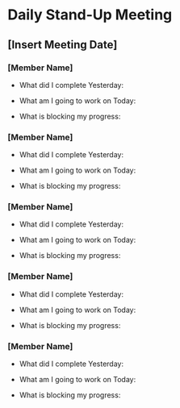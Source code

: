 # Daily Stand-Up Meeting

## [Insert Meeting Date]

### [Member Name]
- What did I complete Yesterday:

- What am I going to work on Today:

- What is blocking my progress:

### [Member Name]
- What did I complete Yesterday:

- What am I going to work on Today:

- What is blocking my progress:

### [Member Name]
- What did I complete Yesterday:

- What am I going to work on Today:

- What is blocking my progress:

### [Member Name]
- What did I complete Yesterday:

- What am I going to work on Today:

- What is blocking my progress:

### [Member Name]
- What did I complete Yesterday:

- What am I going to work on Today:

- What is blocking my progress: